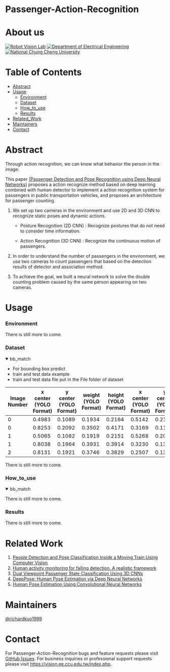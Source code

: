 # Passenger-Action-Recognition
# About us
[![Robot Vision Lab](https://img.shields.io/badge/Robot%20Vision-Lab-brightgreen.svg?style=flat-square)](https://vision.ee.ccu.edu.tw/index.php)
[![Department of Electrical Engineering](https://img.shields.io/badge/Department%20of-Electrical_Engineering-blue.svg?style=flat-square)](http://www.ee.ccu.edu.tw/main.php)
[![National Chung Cheng University](https://img.shields.io/badge/National%20-Chung_Cheng_University-blue.svg?style=flat-square)](https://www.ccu.edu.tw/eng/index.php)

# Table of Contents
- [Abstract](#abstract)
- [Usage](#usage)
	- [Environment](#environment)
	- [Dataset](#dataset)
	- [How_to_use](#how_to_use)
	- [Results](#results)
- [Related_Work](#related-work)
- [Maintainers](#maintainers)
- [Contact](#contact)

# Abstract
	
Through action recognition, we can know what behavior the person in the image. 

This paper [(Passenger Detection and Pose Recognition using Deep Neural Networks)](https://ndltd.ncl.edu.tw/cgi-bin/gs32/gsweb.cgi/login?o=dnclcdr&s=id=%22108CCU00442053%22.&searchmode=basic) proposes a action recognize method based on deep learning combined with human detector to implement a action recognition system for passengers in public transportation vehicles, and proposes an architecture for passenger counting. 

1. We set up two cameras in the environment and use 2D and 3D CNN to recognize static poses and dynamic actions. 

	- Posture Recognition (2D CNN) : Recognize postures that do not need to consider time information. 

	- Action Recognition (3D CNN) : Recognize the continuous motion of passengers. 

2. In order to understand the number of passengers in the environment, we use two cameras to count passengers that based on the detection results of detector and association method. 

3. To achieve the goal, we built a neural network to solve the double counting problem caused by the same person appearing on two cameras.

# Usage
### Environment
There is still more to come.
### Dataset

<details open>
<summary>bb_match</summary>
	
- For bounding box predict
- train and test data example
- train and test data file put in the File folder of dataset
	
|Image Number |x center (YOLO Format) |y center (YOLO Format) |weight (YOLO Format) |height (YOLO Format) |x center (YOLO Format) |y center (YOLO Format) |weight (YOLO Format) |height (YOLO Format)
|---                    |---  |---    |---    |---    |---    |---    |---    |---
|0  |0.4983  |0.1089  |0.1934  |0.2164  |0.5142  |0.2112  |0.2892  |0.4178
|0  |0.8253  |0.2092  |0.3502  |0.4171  |0.3169  |0.1115  |0.1982  |0.2217
|1  |0.5065  |0.1082  |0.1919  |0.2151  |0.5268  |0.2086  |0.3103  |0.4158
|1  |0.8038  |0.1964  |0.3931  |0.3914  |0.3230  |0.1368  |0.1675  |0.2724
|2  |0.8131  |0.1921  |0.3746  |0.3829  |0.2507  |0.1368  |0.2751  |0.2724


</details>

There is still more to come.

### How_to_use

<details open>
<summary>bb_match</summary>
</details>

There is still more to come.

### Results

There is still more to come.

# Related Work
1. [People Detection and Pose Classification Inside a Moving Train Using Computer Vision](https://core.ac.uk/download/pdf/288501396.pdf)
3. [Human activity monitoring for falling detection. A realistic framework](https://ieeexplore.ieee.org/document/7743617)
4. [Dual Viewpoint Passenger State Classification Using 3D CNNs](https://ieeexplore.ieee.org/document/8500564)
5. [DeepPose: Human Pose Estimation via Deep Neural Networks](https://ieeexplore.ieee.org/document/6909610)
6. [Human Pose Estimation Using Convolutional Neural Networks](https://ieeexplore.ieee.org/document/8701267)
# Maintainers
[@richardkuo1999](https://github.com/Richardkuo1999)
# Contact
For Passenger-Action-Recognition bugs and feature requests please visit [GitHub Issues](https://github.com/richardkuo1999/Passenger-Action-Recognition/issues). For business inquiries or professional support requests please visit https://vision.ee.ccu.edu.tw/index.php.
